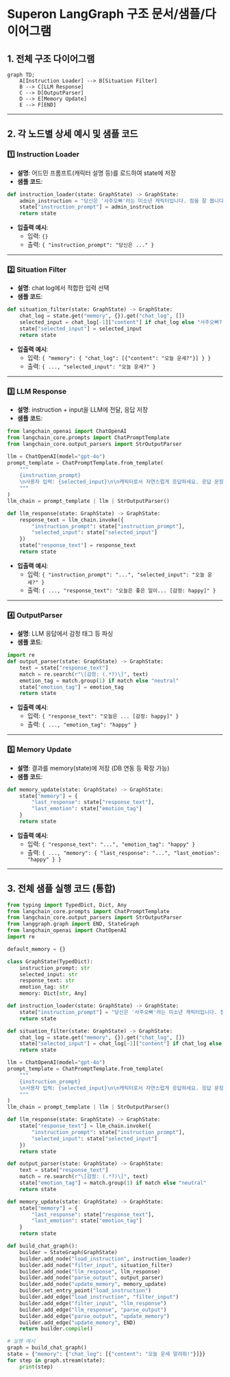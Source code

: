 # Superon LangGraph 구조 문서/샘플/다이어그램

## 1. 전체 구조 다이어그램

```mermaid
graph TD;
    A[Instruction Loader] --> B[Situation Filter]
    B --> C[LLM Response]
    C --> D[OutputParser]
    D --> E[Memory Update]
    E --> F[END]
```

---

## 2. 각 노드별 상세 예시 및 샘플 코드

### 1️⃣ Instruction Loader
- **설명**: 어드민 프롬프트(캐릭터 설명 등)를 로드하여 state에 저장
- **샘플 코드**:
```python
def instruction_loader(state: GraphState) -> GraphState:
    admin_instruction = "당신은 '사주오빠'라는 미소년 캐릭터입니다. 점을 잘 봅니다."
    state["instruction_prompt"] = admin_instruction
    return state
```
- **입출력 예시**:
  - 입력: `{}`
  - 출력: `{ "instruction_prompt": "당신은 ..." }`

---

### 2️⃣ Situation Filter
- **설명**: chat log에서 적합한 입력 선택
- **샘플 코드**:
```python
def situation_filter(state: GraphState) -> GraphState:
    chat_log = state.get("memory", {}).get("chat_log", [])
    selected_input = chat_log[-1]["content"] if chat_log else "사주오빠? 제 운세 봐주세요!"
    state["selected_input"] = selected_input
    return state
```
- **입출력 예시**:
  - 입력: `{ "memory": { "chat_log": [{"content": "오늘 운세?"}] } }`
  - 출력: `{ ..., "selected_input": "오늘 운세?" }`

---

### 3️⃣ LLM Response
- **설명**: instruction + input을 LLM에 전달, 응답 저장
- **샘플 코드**:
```python
from langchain_openai import ChatOpenAI
from langchain_core.prompts import ChatPromptTemplate
from langchain_core.output_parsers import StrOutputParser

llm = ChatOpenAI(model="gpt-4o")
prompt_template = ChatPromptTemplate.from_template(
    """
    {instruction_prompt}
    \n사용자 입력: {selected_input}\n\n캐릭터로서 자연스럽게 응답하세요. 응답 문장 마지막에 [감정: happy|sad|angry|neutral|surprise|disgust|fear] 형식으로 감정 태그를 붙이세요.
    """
)
llm_chain = prompt_template | llm | StrOutputParser()

def llm_response(state: GraphState) -> GraphState:
    response_text = llm_chain.invoke({
        "instruction_prompt": state["instruction_prompt"],
        "selected_input": state["selected_input"]
    })
    state["response_text"] = response_text
    return state
```
- **입출력 예시**:
  - 입력: `{ "instruction_prompt": "...", "selected_input": "오늘 운세?" }`
  - 출력: `{ ..., "response_text": "오늘은 좋은 일이... [감정: happy]" }`

---

### 4️⃣ OutputParser
- **설명**: LLM 응답에서 감정 태그 등 파싱
- **샘플 코드**:
```python
import re
def output_parser(state: GraphState) -> GraphState:
    text = state["response_text"]
    match = re.search(r"\[감정: (.*?)\]", text)
    emotion_tag = match.group(1) if match else "neutral"
    state["emotion_tag"] = emotion_tag
    return state
```
- **입출력 예시**:
  - 입력: `{ "response_text": "오늘은 ... [감정: happy]" }`
  - 출력: `{ ..., "emotion_tag": "happy" }`

---

### 5️⃣ Memory Update
- **설명**: 결과를 memory(state)에 저장 (DB 연동 등 확장 가능)
- **샘플 코드**:
```python
def memory_update(state: GraphState) -> GraphState:
    state["memory"] = {
        "last_response": state["response_text"],
        "last_emotion": state["emotion_tag"]
    }
    return state
```
- **입출력 예시**:
  - 입력: `{ "response_text": "...", "emotion_tag": "happy" }`
  - 출력: `{ ..., "memory": { "last_response": "...", "last_emotion": "happy" } }`

---

## 3. 전체 샘플 실행 코드 (통합)

```python
from typing import TypedDict, Dict, Any
from langchain_core.prompts import ChatPromptTemplate
from langchain_core.output_parsers import StrOutputParser
from langgraph.graph import END, StateGraph
from langchain_openai import ChatOpenAI
import re

default_memory = {}

class GraphState(TypedDict):
    instruction_prompt: str
    selected_input: str
    response_text: str
    emotion_tag: str
    memory: Dict[str, Any]

def instruction_loader(state: GraphState) -> GraphState:
    state["instruction_prompt"] = "당신은 '사주오빠'라는 미소년 캐릭터입니다. 점을 잘 봅니다."
    return state

def situation_filter(state: GraphState) -> GraphState:
    chat_log = state.get("memory", {}).get("chat_log", [])
    state["selected_input"] = chat_log[-1]["content"] if chat_log else "사주오빠? 제 운세 봐주세요!"
    return state

llm = ChatOpenAI(model="gpt-4o")
prompt_template = ChatPromptTemplate.from_template(
    """
    {instruction_prompt}
    \n사용자 입력: {selected_input}\n\n캐릭터로서 자연스럽게 응답하세요. 응답 문장 마지막에 [감정: happy|sad|angry|neutral|surprise|disgust|fear] 형식으로 감정 태그를 붙이세요.
    """
)
llm_chain = prompt_template | llm | StrOutputParser()

def llm_response(state: GraphState) -> GraphState:
    state["response_text"] = llm_chain.invoke({
        "instruction_prompt": state["instruction_prompt"],
        "selected_input": state["selected_input"]
    })
    return state

def output_parser(state: GraphState) -> GraphState:
    text = state["response_text"]
    match = re.search(r"\[감정: (.*?)\]", text)
    state["emotion_tag"] = match.group(1) if match else "neutral"
    return state

def memory_update(state: GraphState) -> GraphState:
    state["memory"] = {
        "last_response": state["response_text"],
        "last_emotion": state["emotion_tag"]
    }
    return state

def build_chat_graph():
    builder = StateGraph(GraphState)
    builder.add_node("load_instruction", instruction_loader)
    builder.add_node("filter_input", situation_filter)
    builder.add_node("llm_response", llm_response)
    builder.add_node("parse_output", output_parser)
    builder.add_node("update_memory", memory_update)
    builder.set_entry_point("load_instruction")
    builder.add_edge("load_instruction", "filter_input")
    builder.add_edge("filter_input", "llm_response")
    builder.add_edge("llm_response", "parse_output")
    builder.add_edge("parse_output", "update_memory")
    builder.add_edge("update_memory", END)
    return builder.compile()

# 실행 예시
graph = build_chat_graph()
state = {"memory": {"chat_log": [{"content": "오늘 운세 알려줘!"}]}}
for step in graph.stream(state):
    print(step)
```